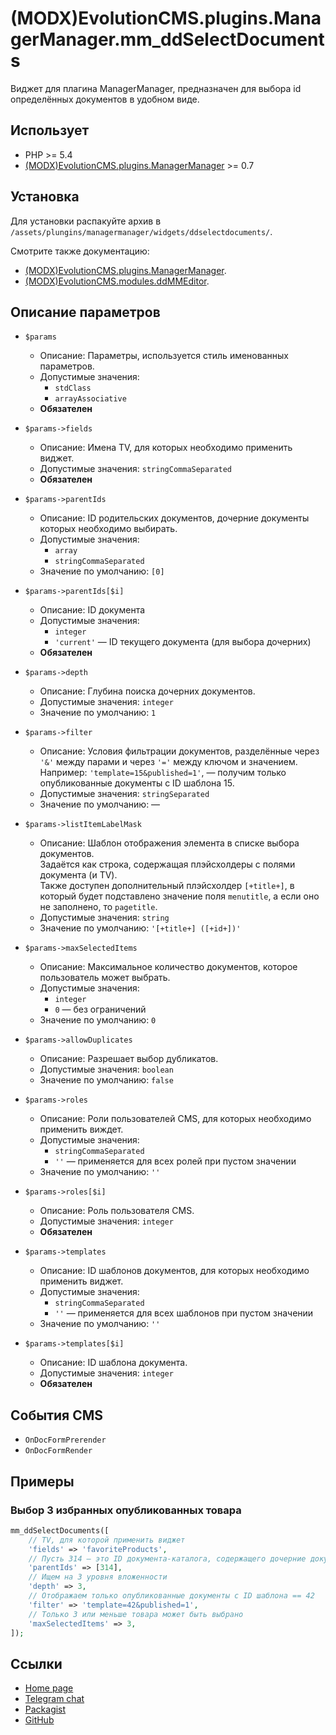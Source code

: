 # (MODX)EvolutionCMS.plugins.ManagerManager.mm_ddSelectDocuments

Виджет для плагина ManagerManager, предназначен для выбора id определённых документов в удобном виде.


## Использует

* PHP >= 5.4
* [(MODX)EvolutionCMS.plugins.ManagerManager](https://code.divandesign.ru/modx/managermanager) >= 0.7


## Установка

Для установки распакуйте архив в `/assets/plungins/managermanager/widgets/ddselectdocuments/`.


Смотрите также документацию:
* [(MODX)EvolutionCMS.plugins.ManagerManager](https://code.divandesign.ru/modx/managermanager).
* [(MODX)EvolutionCMS.modules.ddMMEditor](https://code.divandesign.ru/modx/ddmmeditor).


## Описание параметров

* `$params`
	* Описание: Параметры, используется стиль именованных параметров.
	* Допустимые значения:
		* `stdClass`
		* `arrayAssociative`
	* **Обязателен**
	
* `$params->fields`
	* Описание: Имена TV, для которых необходимо применить виджет.
	* Допустимые значения: `stringCommaSeparated`
	* **Обязателен**
	
* `$params->parentIds`
	* Описание: ID родительских документов, дочерние документы которых необходимо выбирать.
	* Допустимые значения:
		* `array`
		* `stringCommaSeparated`
	* Значение по умолчанию: `[0]`
	
* `$params->parentIds[$i]`
	* Описание: ID документа
	* Допустимые значения:
		* `integer`
		* `'current'` — ID текущего документа (для выбора дочерних)
	* **Обязателен**
	
* `$params->depth`
	* Описание: Глубина поиска дочерних документов.
	* Допустимые значения: `integer`
	* Значение по умолчанию: `1`
	
* `$params->filter`
	* Описание: Условия фильтрации документов, разделённые через `'&'` между парами и через `'='` между ключом и значением.  
		Например: `'template=15&published=1'`, — получим только опубликованные документы с ID шаблона 15.
	* Допустимые значения: `stringSeparated`
	* Значение по умолчанию: —
	
* `$params->listItemLabelMask`
	* Описание: Шаблон отображения элемента в списке выбора документов.  
		Задаётся как строка, содержащая плэйсхолдеры с полями документа (и TV).  
		Также доступен дополнительный плэйсхолдер `[+title+]`, в который будет подставлено значение поля `menutitle`, а если оно не заполнено, то `pagetitle`.
	* Допустимые значения: `string`
	* Значение по умолчанию: `'[+title+] ([+id+])'`
	
* `$params->maxSelectedItems`
	* Описание: Максимальное количество документов, которое пользователь может выбрать.
	* Допустимые значения:
		* `integer`
		* `0` — без ограничений
	* Значение по умолчанию: `0`
	
* `$params->allowDuplicates`
	* Описание: Разрешает выбор дубликатов.
	* Допустимые значения: `boolean`
	* Значение по умолчанию: `false`
	
* `$params->roles`
	* Описание: Роли пользователей CMS, для которых необходимо применить виждет.
	* Допустимые значения:
		* `stringCommaSeparated`
		* `''` — применяется для всех ролей при пустом значении
	* Значение по умолчанию: `''`
	
* `$params->roles[$i]`
	* Описание: Роль пользователя CMS.
	* Допустимые значения: `integer`
	* **Обязателен**
	
* `$params->templates`
	* Описание: ID шаблонов документов, для которых необходимо применить виджет.
	* Допустимые значения:
		* `stringCommaSeparated`
		* `''` — применяется для всех шаблонов при пустом значении
	* Значение по умолчанию: `''`
	
* `$params->templates[$i]`
	* Описание: ID шаблона документа.
	* Допустимые значения: `integer`
	* **Обязателен**


## События CMS

* `OnDocFormPrerender`
* `OnDocFormRender`


## Примеры


### Выбор 3 избранных опубликованных товара

```php
mm_ddSelectDocuments([
	// TV, для которой применить виджет
	'fields' => 'favoriteProducts',
	// Пусть 314 — это ID документа-каталога, содержащего дочерние документы-товары
	'parentIds' => [314],
	// Ищем на 3 уровня вложенности
	'depth' => 3,
	// Отображаем только опубликованные документы с ID шаблона == 42
	'filter' => 'template=42&published=1',
	// Только 3 или меньше товара может быть выбрано
	'maxSelectedItems' => 3,
]);
```


## Ссылки

* [Home page](https://code.divandesign.ru/modx/mm_ddselectdocuments)
* [Telegram chat](https://t.me/dd_code)
* [Packagist](https://packagist.org/packages/dd/evolutioncms-plugins-managermanager-mm_ddselectdocuments)
* [GitHub](https://github.com/DivanDesign/EvolutionCMS.plugins.ManagerManager.mm_ddSelectDocuments)


<link rel="stylesheet" type="text/css" href="https://raw.githack.com/DivanDesign/CSS.ddMarkdown/master/style.min.css" />